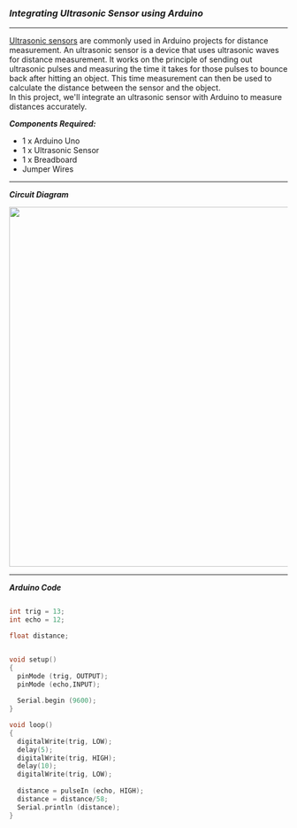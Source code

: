 ### ***Integrating Ultrasonic Sensor using Arduino***

<hr>

[Ultrasonic sensors](https://github.com/HimeshKohad/Arduino_Projects/blob/main/Workings/Ultrasonic%20Sensor.md) are commonly used in Arduino projects for distance measurement. 
An ultrasonic sensor is a device that uses ultrasonic waves for distance measurement. It works on the principle of sending out ultrasonic pulses and measuring the time it takes for those pulses to bounce back after hitting an object. This time measurement can then be used to calculate the distance between the sensor and the object.
<br>In this project, we'll integrate an ultrasonic sensor with Arduino to measure distances accurately.

_**Components Required:**_

- 1 x Arduino Uno
- 1 x Ultrasonic Sensor
- 1 x Breadboard
- Jumper Wires

<hr>

***Circuit Diagram***

<img src="https://user-images.githubusercontent.com/107066424/230143774-347f17b7-242f-4e30-8c4f-b80ad29667da.png" width="650">

<hr>

***Arduino Code***

```cpp

int trig = 13;
int echo = 12;

float distance;	


void setup()	
{
  pinMode (trig, OUTPUT);
  pinMode (echo,INPUT);
  
  Serial.begin (9600);
}

void loop()
{
  digitalWrite(trig, LOW);
  delay(5);
  digitalWrite(trig, HIGH);
  delay(10);
  digitalWrite(trig, LOW);
  
  distance = pulseIn (echo, HIGH);
  distance = distance/58;
  Serial.println (distance);
}

```
